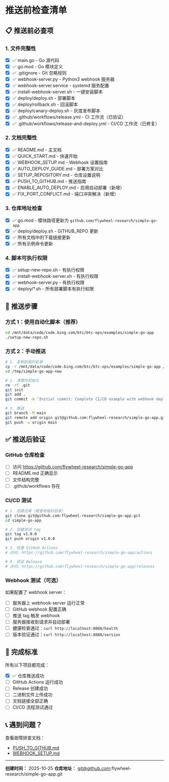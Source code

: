 # 推送前检查清单

## 📋 推送前必查项

### 1. 文件完整性

- [x] ✅ main.go - Go 源代码
- [x] ✅ go.mod - Go 模块定义
- [x] ✅ .gitignore - Git 忽略规则
- [x] ✅ webhook-server.py - Python3 webhook 服务器
- [x] ✅ webhook-server.service - systemd 服务配置
- [x] ✅ install-webhook-server.sh - 一键安装脚本
- [x] ✅ deploy/deploy.sh - 部署脚本
- [x] ✅ deploy/rollback.sh - 回滚脚本
- [x] ✅ deploy/canary-deploy.sh - 灰度发布脚本
- [x] ✅ .github/workflows/release.yml - CI 工作流（已验证）
- [x] ✅ .github/workflows/release-and-deploy.yml - CI/CD 工作流（已修复）

### 2. 文档完整性

- [x] ✅ README.md - 主文档
- [x] ✅ QUICK_START.md - 快速开始
- [x] ✅ WEBHOOK_SETUP.md - Webhook 设置指南
- [x] ✅ AUTO_DEPLOY_GUIDE.md - 部署方案对比
- [x] ✅ SETUP_REPOSITORY.md - 仓库设置说明
- [x] ✅ PUSH_TO_GITHUB.md - 推送指南
- [x] ✅ ENABLE_AUTO_DEPLOY.md - 启用自动部署（新增）
- [x] ✅ FIX_PORT_CONFLICT.md - 端口冲突解决（新增）

### 3. 仓库地址检查

- [x] ✅ go.mod - 模块路径更新为 `github.com/flywheel-research/simple-go-app`
- [x] ✅ deploy/deploy.sh - GITHUB_REPO 更新
- [x] ✅ 所有文档中的下载链接更新
- [x] ✅ 所有示例命令更新

### 4. 脚本可执行权限

- [x] ✅ setup-new-repo.sh - 有执行权限
- [x] ✅ install-webhook-server.sh - 有执行权限
- [x] ✅ webhook-server.py - 有执行权限
- [x] ✅ deploy/*.sh - 所有部署脚本有执行权限

## 🚀 推送步骤

### 方式 1：使用自动化脚本（推荐）

```bash
cd /mnt/data/code/code.bing.com/btc/btc-ops/examples/simple-go-app
./setup-new-repo.sh
```

### 方式 2：手动推送

```bash
# 1. 复制到临时目录
cp -r /mnt/data/code/code.bing.com/btc/btc-ops/examples/simple-go-app /tmp/simple-go-app-new
cd /tmp/simple-go-app-new

# 2. 清理并初始化
rm -rf .git
git init
git add .
git commit -m "Initial commit: Complete CI/CD example with webhook deployment"

# 3. 推送
git branch -M main
git remote add origin git@github.com:flywheel-research/simple-go-app.git
git push -u origin main
```

## ✅ 推送后验证

### GitHub 仓库检查

- [ ] 访问 https://github.com/flywheel-research/simple-go-app
- [ ] README.md 正确显示
- [ ] 文件结构完整
- [ ] .github/workflows 存在

### CI/CD 测试

```bash
# 1. 克隆仓库（或使用临时目录）
git clone git@github.com:flywheel-research/simple-go-app.git
cd simple-go-app

# 2. 创建测试 tag
git tag v1.0.0
git push origin v1.0.0

# 3. 检查 GitHub Actions
# 访问: https://github.com/flywheel-research/simple-go-app/actions

# 4. 验证 Release
# 访问: https://github.com/flywheel-research/simple-go-app/releases
```

### Webhook 测试（可选）

如果配置了 webhook server：

- [ ] 服务器上 webhook-server 运行正常
- [ ] GitHub webhook 配置正确
- [ ] 推送 tag 触发 webhook
- [ ] 服务器接收到请求并自动部署
- [ ] 健康检查通过：`curl http://localhost:8080/health`
- [ ] 版本验证通过：`curl http://localhost:8080/version`

## 🎯 完成标准

所有以下项目都完成：

- [x] ✅ 仓库推送成功
- [ ] GitHub Actions 运行成功
- [ ] Release 创建成功
- [ ] 二进制文件上传成功
- [ ] 文档链接全部正确
- [ ] CI/CD 流程测试通过

## 📞 遇到问题？

查看故障排查文档：
- [PUSH_TO_GITHUB.md](./PUSH_TO_GITHUB.md#故障排查)
- [WEBHOOK_SETUP.md](./WEBHOOK_SETUP.md#故障排查)

---

**创建时间：** 2025-10-25
**仓库地址：** git@github.com:flywheel-research/simple-go-app.git
